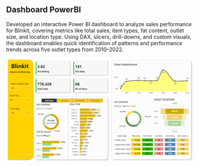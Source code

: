 ## Dashboard PowerBI

Developed an interactive Power BI dashboard to analyze sales performance for Blinkit, covering metrics like total sales, item types, fat content, outlet size, and location type. Using DAX,
slicers, drill-downs, and custom visuals, the dashboard enables quick identification of patterns and performance trends across five outlet types from 2010–2022.



![image](images/Dashboard_blinki.PNG)
